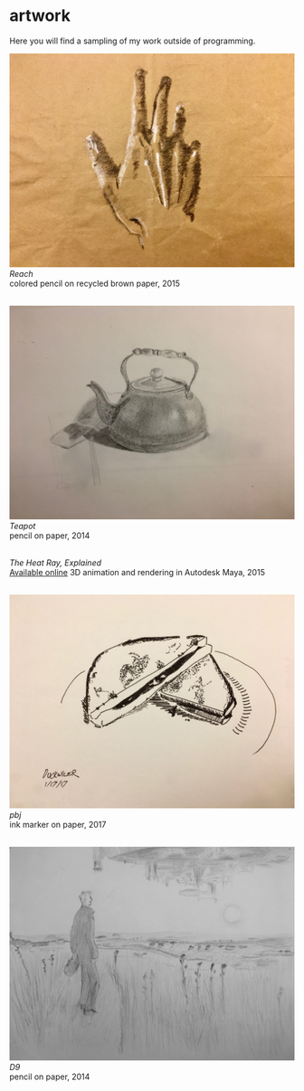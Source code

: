# artwork
Here you will find a sampling of my work outside of programming.


![reach](https://raw.githubusercontent.com/nduckwiler/artwork/master/reach.jpg)
*Reach*
<br>
colored pencil on recycled brown paper, 2015 
<br><br>

![teapot](https://raw.githubusercontent.com/nduckwiler/artwork/master/teapot.jpg)
*Teapot*
<br>
pencil on paper, 2014
<br><br>

*The Heat Ray, Explained*
<br>
[Available online](https://drive.google.com/open?id=0B33mqnSd1JA9VWRnTl81TmJEeXc)
3D animation and rendering in Autodesk Maya, 2015
<br><br>

![pbj](https://raw.githubusercontent.com/nduckwiler/artwork/master/pbj.jpg)
*pbj*
<br>
ink marker on paper, 2017
 <br><br>
 
![d9](https://raw.githubusercontent.com/nduckwiler/artwork/master/d9.jpg)
*D9*
<br>
pencil on paper, 2014

